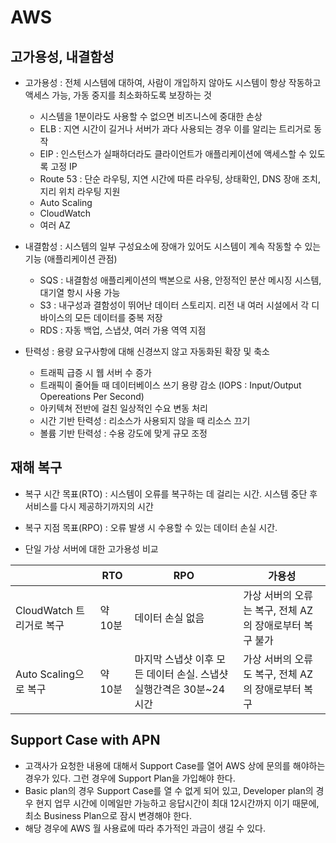 # AWS 

## 고가용성, 내결함성
- 고가용성 : 전체 시스템에 대하여, 사람이 개입하지 않아도 시스템이 항상 작동하고 액세스 가능, 가동 중지를 최소화하도록 보장하는 것
    - 시스템을 1분이라도 사용할 수 없으면 비즈니스에 중대한 손상
    - ELB : 지연 시간이 길거나 서버가 과다 사용되는 경우 이를 알리는 트리거로 동작
    - EIP : 인스턴스가 실패하더라도 클라이언트가 애플리케이션에 액세스할 수 있도록 고정 IP
    - Route 53 : 단순 라우팅, 지연 시간에 따른 라우팅, 상태확인, DNS 장애 조치, 지리 위치 라우팅 지원
    - Auto Scaling
    - CloudWatch
    - 여러 AZ 

- 내결함성 : 시스템의 일부 구성요소에 장애가 있어도 시스템이 계속 작동할 수 있는 기능 (애플리케이션 관점)
    - SQS : 내결함성 애플리케이션의 백본으로 사용, 안정적인 분산 메시징 시스템, 대기열 항시 사용 가능
    - S3 : 내구성과 결함성이 뛰어난 데이터 스토리지. 리전 내 여러 시설에서 각 디바이스의 모든 데이터를 중복 저장
    - RDS : 자동 백업, 스냅샷, 여러 가용 역역 지점

- 탄력성 : 용량 요구사항에 대해 신경쓰지 않고 자동화된 확장 및 축소
    - 트래픽 급증 시 웹 서버 수 증가
    - 트래픽이 줄어들 때 데이터베이스 쓰기 용량 감소 (IOPS : Input/Output Opereations Per Second)
    - 아키텍쳐 전반에 걸친 일상적인 수요 변동 처리
    - 시간 기반 탄력성 : 리소스가 사용되지 않을 때 리소스 끄기
    - 볼륨 기반 탄력성 : 수용 강도에 맞게 규모 조정

## 재해 복구
- 복구 시간 목표(RTO) : 시스템이 오류를 복구하는 데 걸리는 시간. 시스템 중단 후 서비스를 다시 제공하기까지의 시간
- 복구 지점 목표(RPO) : 오류 발생 시 수용할 수 있는 데이터 손실 시간.

- 단일 가상 서버에 대한 고가용성 비교

||RTO | RPO | 가용성
|---|----|-----|------
| CloudWatch 트리거로 복구 | 약 10분 | 데이터 손실 없음 | 가상 서버의 오류는 복구, 전체 AZ의 장애로부터 복구 불가
| Auto Scaling으로 복구 |약 10분|마지막 스냅샷 이후 모든 데이터 손실. 스냅샷 실행간격은 30분~24시간|가상 서버의 오류도 복구, 전체 AZ의 장애로부터 복구

## Support Case with APN
- 고객사가 요청한 내용에 대해서 Support Case를 열어 AWS 상에 문의를 해야하는 경우가 있다. 그런 경우에 Support Plan을 가입해야 한다. 
- Basic plan의 경우 Support Case를 열 수 없게 되어 있고, Developer plan의 경우 현지 업무 시간에 이메일만 가능하고 응답시간이 최대 12시간까지 이기 때문에, 최소 Business Plan으로 잠시 변경해야 한다. 
- 해당 경우에 AWS 월 사용료에 따라 추가적인 과금이 생길 수 있다.